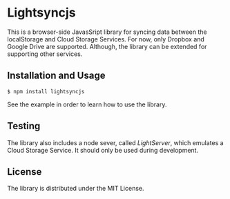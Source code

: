 Lightsyncjs
====


This is a browser-side JavasSript library for syncing data between the localStorage and Cloud Storage Services.
For now, only Dropbox and Google Drive are supported. Although, the library can be extended for supporting other services.

Installation and Usage
----

```
$ npm install lightsyncjs
```

See the example in order to learn how to use the library.

Testing
-----

The library also includes a node sever, called _LightServer_, which emulates a Cloud Storage Service. It should only be used during development.

License
----

The library is distributed under the MIT License.